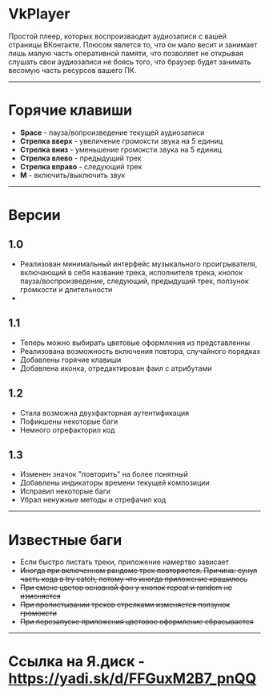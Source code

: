 # VkPlayer
Простой плеер, которых воспроизваодит аудиозаписи с вашей страницы ВКонтакте. Плюсом явлется то, что он мало весит и занимает лишь малую часть оперативной памяти, что позволяет не открывая слушать свои аудиозаписи не боясь того, что браузер будет занимать весомую часть ресурсов вашего ПК.
<hr>
<h1>Горячие клавиши</h1>
<ul>
  <li><b>Space</b> - пауза/вопроизведение текущей аудиозаписи</li>  
  <li><b>Стрелка вверх</b> - увеличение громоксти звука на 5 единиц</li> 
  <li><b>Стрелка вниз</b> - уменьшение громоксти звука на 5 единиц</li> 
  <li><b>Стрелка влево</b> -  предыдущий трек</li> 
  <li><b>Стрелка вправо</b> -  следующий трек</li> 
  <li><b>M</b> -  включить/выключить звук</li> 
</ul>
<hr>
<h1>Версии</h1>
<h2>1.0</h2>
<ul>
<li>Реализован минимальный интерфейс музыкального проигрывателя, включающий в себя название трека, исполнителя трека, кнопок пауза/воспроизведение, следующий, предыдущий трек, ползунок громкости и длительности<li>
</ul>
<h2>1.1</h2>
<ul>
<li>Теперь можно выбирать цветовые оформления из представленны</li>
<li>Реализована возможность включения повтора, случайного порядках</li>
<li>Добавлены горячие клавиши</li>
<li>Добавлена иконка, отредактирован фаил с атрибутами</li>
</ul>
<h2>1.2</h2>
<ul>
<li>Стала возможна двухфакторная аутентификация</li>
<li>Пофикшены некоторые баги</li>
<li>Немного отрефакторил код</li>
</ul>
<h2>1.3</h2>
<ul>
<li>Изменен значок "повторить" на более понятный</li>
<li>Добавлены индикаторы времени текущей композиции</li>
<li>Исправил некоторые баги</li>
<li>Убрал ненужные методы и отрефачил код</li>
</ul>
<hr>
<h1>Известные баги</h1>
<ul>
<li>Если быстро листать треки, приложение намертво зависает</li>
<li><del>Иногда при включенном рандоме трек повторяется. Причина: сунул часть кода в try catch, потому что иногда приложение крашилось</del></li>
<li><del>При смене цветов основной фон у кнопок repeat и random не изменяется</del></li>
<li><del>При пролистывании треков стрелками изменяется ползунок громоксти</del></li>
<li><del>При перезапуске приложения цветовое оформление сбрасывается</del></li>
</ul>
<hr>
<h1>Ссылка на Я.диск - <a href ="https://yadi.sk/d/FFGuxM2B7_pnQQ" target="_blank">https://yadi.sk/d/FFGuxM2B7_pnQQ</a></h1>
